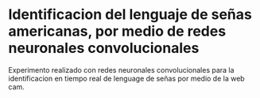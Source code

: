 # Identificacion del lenguaje de señas americanas, por medio de redes neuronales convolucionales

Experimento realizado con redes neuronales convolucionales para la identificacion en tiempo real de lenguage de señas por medio de la web cam.
